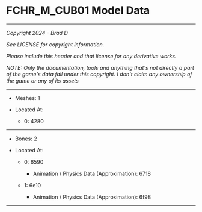# FCHR_M_CUB01 Model Data

---

*Copyright 2024 - Brad D*

*See LICENSE for copyright information.*

*Please include this header and that license for any derivative works.*

*NOTE: Only the documentation, tools and anything that's not directly a part of the game's data fall under this copyright. I don't claim any ownership of the game or any of its assets*

---

* Meshes: 1

* Located At:
  
  * 0: 4280

---

* Bones: 2

* Located At:
  
  * 0: 6590
    
    * Animation / Physics Data (Approximation): 6718
  
  * 1: 6e10
    
    * Animation / Physics Data (Approximation): 6f98

---
